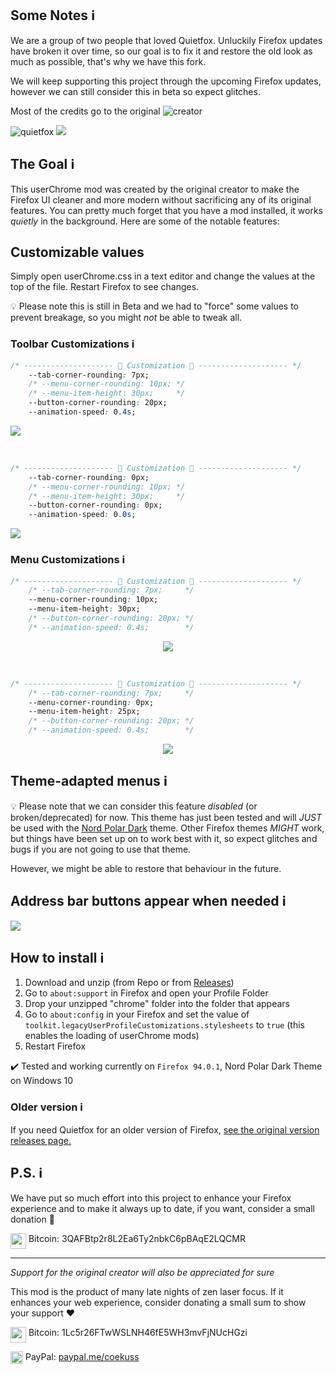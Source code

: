 ## Some Notes ℹ️
We are a group of two people that loved Quietfox. Unluckily Firefox updates have broken it over time, so our goal is to fix it and restore the old look as much as possible, that's why we have this fork. 

We will keep supporting this project through the upcoming Firefox updates, however we can still consider this in beta so expect glitches.

Most of the credits go to the original ![creator](https://github.com/coekuss)

![quietfox](https://github.com/TheGITofTeo997/quietfoxReborn/blob/master/logo.png)
![](https://github.com/TheGITofTeo997/quietfoxReborn/blob/master/clean2.PNG)

## The Goal ℹ️
This userChrome mod was created by the original creator to make the Firefox UI cleaner and more modern without sacrificing any of its original features. You can pretty much forget that you have a mod installed, it works *quietly* in the background. Here are some of the notable features:


## Customizable values 
Simply open userChrome.css in a text editor and change the values at the top of the file. Restart Firefox to see changes.

💡 Please note this is still in Beta and we had to "force" some values to prevent breakage, so you might *not* be able to tweak all.

### Toolbar Customizations ℹ️

```CSS
/* -------------------- 🎨 Customization 🎨 -------------------- */
    --tab-corner-rounding: 7px;
    /* --menu-corner-rounding: 10px; */
    /* --menu-item-height: 30px;     */
    --button-corner-rounding: 20px;
    --animation-speed: 0.4s;
```
![](https://coekuss.com/quietfox/quietfox70/fluid2.gif)

<br>

```CSS
/* -------------------- 🎨 Customization 🎨 -------------------- */
    --tab-corner-rounding: 0px;
    /* --menu-corner-rounding: 10px; */
    /* --menu-item-height: 30px;     */
    --button-corner-rounding: 0px;
    --animation-speed: 0.0s;
```
![](https://coekuss.com/quietfox/quietfox70/snappy2.gif)

### Menu Customizations ℹ️
```CSS
/* -------------------- 🎨 Customization 🎨 -------------------- */
    /* --tab-corner-rounding: 7px;     */
    --menu-corner-rounding: 10px;
    --menu-item-height: 30px;
    /* --button-corner-rounding: 20px; */
    /* --animation-speed: 0.4s;        */
```

<p align="center">
    <img src="https://coekuss.com/quietfox/tall_rounded.png">
</p>

<br>

```CSS
/* -------------------- 🎨 Customization 🎨 -------------------- */
    /* --tab-corner-rounding: 7px;     */
    --menu-corner-rounding: 0px;
    --menu-item-height: 25px;
    /* --button-corner-rounding: 20px; */
    /* --animation-speed: 0.4s;        */
```
<p align="center">
    <img src="https://coekuss.com/quietfox/short_sharp.png">
</p>


## Theme-adapted menus ℹ️
💡 Please note that we can consider this feature *disabled* (or broken/deprecated) for now. This theme has just been tested and will *JUST* be used with the [Nord Polar Dark](https://addons.mozilla.org/it/firefox/addon/nord-polar-night-theme/) theme. Other Firefox themes *MIGHT* work, but things have been set up on to work best with it, so expect glitches and bugs if you are not going to use that theme.

However, we might be able to restore that behaviour in the future.

## Address bar buttons appear when needed ℹ️
![](https://coekuss.com/quietfox/urlbar_buttons.gif)



## How to install ℹ️
1. Download and unzip (from Repo or from [Releases](https://github.com/TheGITofTeo997/quietfoxReborn/releases))
2. Go to `about:support` in Firefox and open your Profile Folder
3. Drop your unzipped "chrome" folder into the folder that appears
4. Go to `about:config` in your Firefox and set the value of `toolkit.legacyUserProfileCustomizations.stylesheets` to `true` (this enables the loading of userChrome mods)
5. Restart Firefox


✔️ Tested and working currently on `Firefox 94.0.1`, Nord Polar Dark Theme on Windows 10 


### Older version ℹ️
If you need Quietfox for an older version of Firefox, [see the original version releases page.](https://github.com/coekuss/quietfox/releases)


## P.S. ℹ️

We have put so much effort into this project to enhance your Firefox experience and to make it always up to date, if you want, consider a small donation 💖

<img align="top" width="25px" src="https://coekuss.com/quietfox/bitcoin.png"> Bitcoin: 3QAFBtp2r8L2Ea6Ty2nbkC6pBAqE2LQCMR

---

*Support for the original creator will also be appreciated for sure*

This mod is the product of many late nights of zen laser focus. If it enhances your web experience, consider donating a small sum to show your support ❤

<img align="top" width="25px" src="https://coekuss.com/quietfox/bitcoin.png"> Bitcoin: 1Lc5r26FTwWSLNH46fE5WH3mvFjNUcHGzi

<img align="top" width="20px" src="https://coekuss.com/quietfox/paypal.png"> PayPal: [paypal.me/coekuss](https://paypal.me/coekuss)
